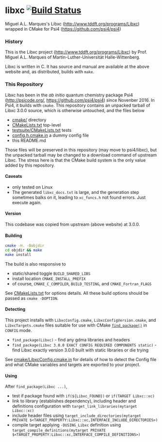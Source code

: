 # libxc [![Build Status](https://travis-ci.org/loriab/libxc.svg?branch=master)](https://travis-ci.org/loriab/libxc)

Miguel A.L. Marques's Libxc (http://www.tddft.org/programs/Libxc) wrapped in CMake for Psi4 (https://github.com/psi4/psi4)

### History

This is the Libxc project (http://www.tddft.org/programs/Libxc) by
Prof. Miguel A.L. Marques of Martin-Luther-Universität Halle-Wittenberg.

Libxc is written in C. It has source and manual are available at the above
website and, as distributed, builds with `make`.

### This Repository

Libxc has been in the *ab initio* quantum chemistry package Psi4
(http://psicode.org/, https://github.com/psi4/psi4) since Novenber 2016. In Psi4,
it builds with `cmake`. This repository contains an unpacked tarball of Libxc 3.0.0
source, which is otherwise untouched, and the files below
<!--and has an interface to C++ and Psi4 internals designed
by @andysim. Manual for GDMA+Psi4 at http://psicode.org/psi4manual/master/gdma.html.
This repository is GDMA wrapped up nicely in CMake.-->

* [cmake/](cmake) directory
* [CMakeLists.txt](CMakeLists.txt) top-level
* [testsuite/CMakeLists.txt](testsuite/CMakeLists.txt) tests
* [config.h.cmake.in](config.h.cmake.in) a dummy config file
* this README.md

Those files will be preserved in this repository (may move to psi4/libxc), but the
unpacked tarball may be changed to a download command of upstream Libxc. The stress
here is that the CMake build system is the only value added by this repository.

#### Caveats

* only tested on Linux
* The generated `libxc_docs.txt` is large, and the generation step sometimes balks on it, leading to `xc_funcs.h` not found errors. Just execute again.

#### Version

This codebase was copied from upstream (above website) at 3.0.0.

#### Building

```bash
cmake -H. -Bobjdir
cd objdir && make
make install
```

The build is also responsive to

* static/shared toggle `BUILD_SHARED_LIBS`
* install location `CMAKE_INSTALL_PREFIX`
* of course, `CMAKE_C_COMPILER`, `BUILD_TESTING`, and `CMAKE_Fortran_FLAGS`

See [CMakeLists.txt](CMakeLists.txt) for options details. All these build options should be passed as `cmake -DOPTION`.

#### Detecting

This project installs with `LibxcConfig.cmake`, `LibxcConfigVersion.cmake`, and `LibxcTargets.cmake` files suitable for use with CMake [`find_package()`](https://cmake.org/cmake/help/v3.2/command/find_package.html) in `CONFIG` mode.

* `find_package(Libxc)` - find any gdma libraries and headers
* `find_package(Libxc 3.0.0 EXACT CONFIG REQUIRED COMPONENTS static)` - find Libxc exactly version 3.0.0 built with static libraries or die trying

See [cmake/LibxcConfig.cmake.in](cmake/LibxcConfig.cmake.in) for details of how to detect the Config file and what CMake variables and targets are exported to your project.

#### Using

After `find_package(Libxc ...)`,

* test if package found with `if(${Libxc_FOUND})` or `if(TARGET Libxc::xc)`
* link to library (establishes dependency), including header and definitions configuration with `target_link_libraries(mytarget Libxc::xc)`
* include header files using `target_include_directories(mytarget PRIVATE $<TARGET_PROPERTY:Libxc::xc,INTERFACE_INCLUDE_DIRECTORIES>)`
* compile target applying `-DUSING_Libxc` definition using `target_compile_definitions(mytarget PRIVATE $<TARGET_PROPERTY:Libxc::xc,INTERFACE_COMPILE_DEFINITIONS>)`
